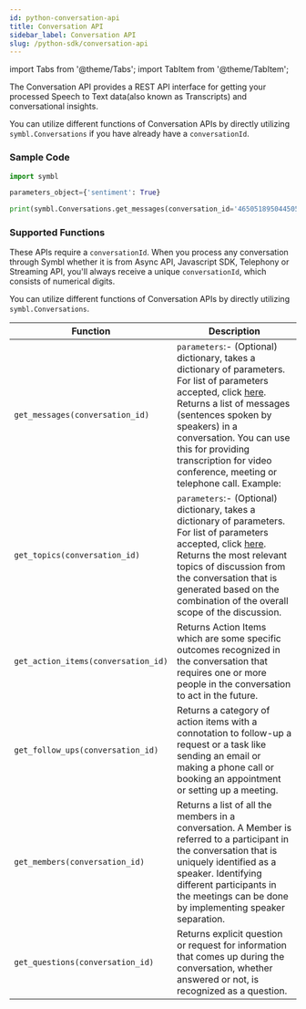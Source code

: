 ```yaml
---
id: python-conversation-api
title: Conversation API
sidebar_label: Conversation API
slug: /python-sdk/conversation-api
---
```

import Tabs from '@theme/Tabs';
import TabItem from '@theme/TabItem';

The Conversation API provides a REST API interface for getting your processed Speech to Text data(also known as Transcripts) and conversational insights.

You can utilize different functions of Conversation APIs by directly utilizing `symbl.Conversations` if you have already have a `conversationId`. 

### Sample Code

```py
import symbl

parameters_object={'sentiment': True}

print(symbl.Conversations.get_messages(conversation_id='4650518950445056', parameters =parameters_object )
```

### Supported Functions

These APIs require a `conversationId`. When you process any conversation through Symbl whether it is from Async API, Javascript SDK, Telephony or Streaming API, you'll always receive a unique `conversationId`, which consists of numerical digits.

You can utilize different functions of Conversation APIs by directly utilizing `symbl.Conversations`.

  Function | Description 
----------- |------- |
`get_messages(conversation_id)` | `parameters`:- (Optional) dictionary, takes a dictionary of parameters. For list of parameters accepted, click [here](/docs/conversation-api/messages#query-params). Returns a list of messages (sentences spoken by speakers) in a conversation. You can use this for providing transcription for video conference, meeting or telephone call. Example: 
`get_topics(conversation_id)` | `parameters`:- (Optional) dictionary, takes a dictionary of parameters. For list of parameters accepted, click [here](/docs/conversation-api/get-topics#query-params). Returns the most relevant topics of discussion from the conversation that is generated based on the combination of the overall scope of the discussion.
`get_action_items(conversation_id)` | Returns Action Items which are some specific outcomes recognized in the conversation that requires one or more people in the conversation to act in the future.
`get_follow_ups(conversation_id)` | Returns a category of action items with a connotation to follow-up a request or a task like sending an email or making a phone call or booking an appointment or setting up a meeting.
`get_members(conversation_id)` | Returns a list of all the members in a conversation. A Member is referred to a participant in the conversation that is uniquely identified as a speaker. Identifying different participants in the meetings can be done by implementing speaker separation.
`get_questions(conversation_id)` | Returns explicit question or request for information that comes up during the conversation, whether answered or not, is recognized as a question.



